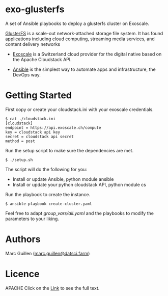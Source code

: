 exo-glusterfs
=======

A set of Ansible playbooks to deploy a glusterfs cluster on Exoscale.

[GlusterFS](https://www.gluster.org/) is a scale-out network-attached storage file system. It has found applications including cloud computing, streaming media services, and content delivery networks

- [Exoscale](https://www.exoscale.ch/) is a Switzerland cloud provider for the digital native based on the Apache Cloudstack API.

- [Ansible](https://www.ansible.com/) is the simplest way to automate apps and infrastructure, the DevOps way.


Getting Started
=======

First copy or create your cloudstack.ini with your exoscale credentials.

```
$ cat ./cloudstack.ini
[cloudstack]
endpoint = https://api.exoscale.ch/compute
key = cloudstack api key
secret = cloudstack api secret
method = post
```

Run the setup script to make sure the dependencies are met.
```
$ ./setup.sh
```

The script will do the following for you:
- Install or update Ansible, python module ansible
- Install or update your python cloudstack API, python module cs

Run the playbook to create the instance.
```
$ ansible-playbook create-cluster.yaml
```

Feel free to adapt *group_vars/all.yaml* and the playbooks to modify the parameters to your liking.


Authors
=======
Marc Guillen (marc.guillen@datsci.farm)

Licence
=======
APACHE
Click on the [Link](LICENSE) to see the full text.
